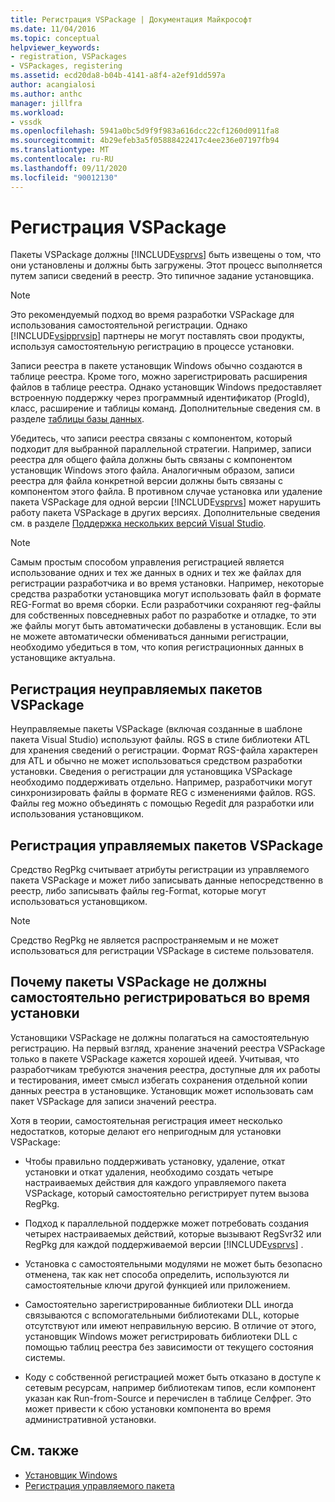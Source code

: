 ```yaml
---
title: Регистрация VSPackage | Документация Майкрософт
ms.date: 11/04/2016
ms.topic: conceptual
helpviewer_keywords:
- registration, VSPackages
- VSPackages, registering
ms.assetid: ecd20da8-b04b-4141-a8f4-a2ef91dd597a
author: acangialosi
ms.author: anthc
manager: jillfra
ms.workload:
- vssdk
ms.openlocfilehash: 5941a0bc5d9f9f983a616dcc22cf1260d0911fa8
ms.sourcegitcommit: 4b29efeb3a5f05888422417c4ee236e07197fb94
ms.translationtype: MT
ms.contentlocale: ru-RU
ms.lasthandoff: 09/11/2020
ms.locfileid: "90012130"
---
```

# <a name="vspackage-registration"></a>Регистрация VSPackage
Пакеты VSPackage должны [!INCLUDE[vsprvs](../../code-quality/includes/vsprvs_md.md)] быть извещены о том, что они установлены и должны быть загружены. Этот процесс выполняется путем записи сведений в реестр. Это типичное задание установщика.

> [!NOTE]
> Это рекомендуемый подход во время разработки VSPackage для использования самостоятельной регистрации. Однако [!INCLUDE[vsipprvsip](../../extensibility/includes/vsipprvsip_md.md)] партнеры не могут поставлять свои продукты, используя самостоятельную регистрацию в процессе установки.

 Записи реестра в пакете установщик Windows обычно создаются в таблице реестра. Кроме того, можно зарегистрировать расширения файлов в таблице реестра. Однако установщик Windows предоставляет встроенную поддержку через программный идентификатор (ProgId), класс, расширение и таблицы команд. Дополнительные сведения см. в разделе [таблицы базы данных](/windows/desktop/Msi/database-tables).

 Убедитесь, что записи реестра связаны с компонентом, который подходит для выбранной параллельной стратегии. Например, записи реестра для общего файла должны быть связаны с компонентом установщик Windows этого файла. Аналогичным образом, записи реестра для файла конкретной версии должны быть связаны с компонентом этого файла. В противном случае установка или удаление пакета VSPackage для одной версии [!INCLUDE[vsprvs](../../code-quality/includes/vsprvs_md.md)] может нарушить работу пакета VSPackage в других версиях. Дополнительные сведения см. в разделе [Поддержка нескольких версий Visual Studio](../../extensibility/supporting-multiple-versions-of-visual-studio.md).

> [!NOTE]
> Самым простым способом управления регистрацией является использование одних и тех же данных в одних и тех же файлах для регистрации разработчика и во время установки. Например, некоторые средства разработки установщика могут использовать файл в формате REG-Format во время сборки. Если разработчики сохраняют reg-файлы для собственных повседневных работ по разработке и отладке, то эти же файлы могут быть автоматически добавлены в установщик. Если вы не можете автоматически обмениваться данными регистрации, необходимо убедиться в том, что копия регистрационных данных в установщике актуальна.

## <a name="registering-unmanaged-vspackages"></a>Регистрация неуправляемых пакетов VSPackage
 Неуправляемые пакеты VSPackage (включая созданные в шаблоне пакета Visual Studio) используют файлы. RGS в стиле библиотеки ATL для хранения сведений о регистрации. Формат RGS-файла характерен для ATL и обычно не может использоваться средством разработки установки. Сведения о регистрации для установщика VSPackage необходимо поддерживать отдельно. Например, разработчики могут синхронизировать файлы в формате REG с изменениями файлов. RGS. Файлы reg можно объединять с помощью Regedit для разработки или использования установщиком.

## <a name="registering-managed-vspackages"></a>Регистрация управляемых пакетов VSPackage
 Средство RegPkg считывает атрибуты регистрации из управляемого пакета VSPackage и может либо записывать данные непосредственно в реестр, либо записывать файлы reg-Format, которые могут использоваться установщиком.

> [!NOTE]
> Средство RegPkg не является распространяемым и не может использоваться для регистрации VSPackage в системе пользователя.

## <a name="why-vspackages-should-not-self-register-at-install-time"></a>Почему пакеты VSPackage не должны самостоятельно регистрироваться во время установки
 Установщики VSPackage не должны полагаться на самостоятельную регистрацию. На первый взгляд, хранение значений реестра VSPackage только в пакете VSPackage кажется хорошей идеей. Учитывая, что разработчикам требуются значения реестра, доступные для их работы и тестирования, имеет смысл избегать сохранения отдельной копии данных реестра в установщике. Установщик может использовать сам пакет VSPackage для записи значений реестра.

 Хотя в теории, самостоятельная регистрация имеет несколько недостатков, которые делают его непригодным для установки VSPackage:

- Чтобы правильно поддерживать установку, удаление, откат установки и откат удаления, необходимо создать четыре настраиваемых действия для каждого управляемого пакета VSPackage, который самостоятельно регистрирует путем вызова RegPkg.

- Подход к параллельной поддержке может потребовать создания четырех настраиваемых действий, которые вызывают RegSvr32 или RegPkg для каждой поддерживаемой версии [!INCLUDE[vsprvs](../../code-quality/includes/vsprvs_md.md)] .

- Установка с самостоятельными модулями не может быть безопасно отменена, так как нет способа определить, используются ли самостоятельные ключи другой функцией или приложением.

- Самостоятельно зарегистрированные библиотеки DLL иногда связываются с вспомогательными библиотеками DLL, которые отсутствуют или имеют неправильную версию. В отличие от этого, установщик Windows может регистрировать библиотеки DLL с помощью таблиц реестра без зависимости от текущего состояния системы.

- Коду с собственной регистрацией может быть отказано в доступе к сетевым ресурсам, например библиотекам типов, если компонент указан как Run-from-Source и перечислен в таблице Селфрег. Это может привести к сбою установки компонента во время административной установки.

## <a name="see-also"></a>См. также
- [Установщик Windows](/windows/desktop/Msi/windows-installer-portal)
- [Регистрация управляемого пакета](/previous-versions/bb166783(v=vs.100))